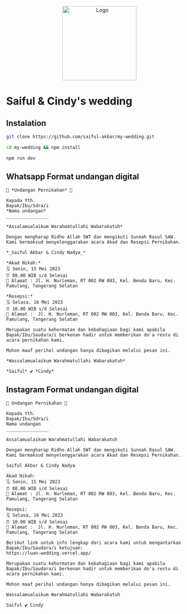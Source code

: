 <div align="center">
	<picture>
		<source media="(prefers-color-scheme: dark)" srcset="public/assets/images/logo/logo.png" />
		<source media="(prefers-color-scheme: light)" srcset="public/assets/images/logo/logo.png" />
		<img src="public/assets/images/logos/logo.png" alt="Logo" height="200" width="200" />
	</picture>
</div>

# Saiful & Cindy's wedding

## Instalation

```bash
git clone https://github.com/saiful-akbar/my-wedding.git

```

```bash
cd my-wedding && npm install

```

```bash
npm run dev

```

## Whatsapp Format undangan digital

```
💐 *Undangan Pernikahan* 💐

Kepada Yth.
Bapak/Ibu/Sdra/i
*Nama undangan*
________________

*Assalamualaikum Warahmatullahi Wabarakatuh*

Dengan mengharap Ridho Allah SWT dan mengikuti Sunnah Rasul SAW.
Kami bermaksud menyelenggarakan acara Akad dan Resepsi Pernikahan.

*_Saiful Akbar & Cindy Nadya_*

*Akad Nikah:*
🗓️ Senin, 15 Mei 2023
⏰ 08.00 WIB s/d Selesai
🏡 Alamat : Jl. H. Nurleman, RT 002 RW 003, Kel. Benda Baru, Kec. Pamulang, Tangerang Selatan

*Resepsi:*
🗓️ Selasa, 16 Mei 2023
⏰ 10.00 WIB s/d Selesai
🏡 Alamat :  Jl. H. Nurleman, RT 002 RW 003, Kel. Benda Baru, Kec. Pamulang, Tangerang Selatan

Merupakan suatu kehormatan dan kebahagiaan bagi kami apabila Bapak/Ibu/Saudara/i berkenan hadir untuk memberikan do'a restu di acara pernikahan kami.

Mohon maaf perihal undangan hanya dibagikan melalui pesan ini.

*Wassalamualaikum Warahmatullahi Wabarakatuh*

*Saiful* 💕 *Cindy*
```

## Instagram Format undangan digital

```
💐 Undangan Pernikahan 💐

Kepada Yth.
Bapak/Ibu/Sdra/i
Nama undangan
________________

Assalamualaikum Warahmatullahi Wabarakatuh

Dengan mengharap Ridho Allah SWT dan mengikuti Sunnah Rasul SAW.
Kami bermaksud menyelenggarakan acara Akad dan Resepsi Pernikahan.

Saiful Akbar & Cindy Nadya

Akad Nikah:
🗓️ Senin, 15 Mei 2023
⏰ 08.00 WIB s/d Selesai
🏡 Alamat : Jl. H. Nurleman, RT 002 RW 003, Kel. Benda Baru, Kec. Pamulang, Tangerang Selatan

Resepsi:
🗓️ Selasa, 16 Mei 2023
⏰ 10.00 WIB s/d Selesai
🏡 Alamat :  Jl. H. Nurleman, RT 002 RW 003, Kel. Benda Baru, Kec. Pamulang, Tangerang Selatan

Berikut link untuk info lengkap dari acara kami untuk mengantarkan Bapak/Ibu/Saudara/i ketujuan:
https://luan-wedding.vercel.app/

Merupakan suatu kehormatan dan kebahagiaan bagi kami apabila Bapak/Ibu/Saudara/i berkenan hadir untuk memberikan do'a restu di acara pernikahan kami.

Mohon maaf perihal undangan hanya dibagikan melalui pesan ini.

Wassalamualaikum Warahmatullahi Wabarakatuh

Saiful 💕 Cindy
```
